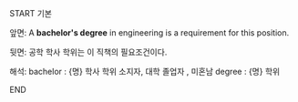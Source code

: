 START
기본

앞면:
A **bachelor's degree** in engineering is a requirement for this position.


뒷면:
공학 학사 학위는 이 직책의 필요조건이다.


해석:
bachelor : {명} 학사 학위 소지자, 대학 졸업자 , 미혼남
degree : {명} 학위
<!--ID: 1740392419698-->
END